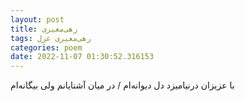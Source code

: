```yaml
---
layout: post
title: رهی‌معیری
tags: رهی‌معیری غزل
categories: poem
date: 2022-11-07 01:30:52.316153
---
```


با عزیزان درنیامیزد دل دیوانه‌ام / در میان آشنایانم ولی بیگانه‌ام